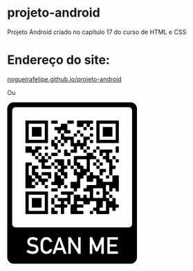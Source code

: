 # projeto-android
Projeto Android criado no capítulo 17 do curso de HTML e CSS

# Endereço do site: 
[nogueirafelipe.github.io/projeto-android](https://nogueirafelipe.github.io/projeto-android/)

Ou

![QR Code](https://github.com/nogueirafelipe/projeto-android/blob/main/imagens/frame.png)
